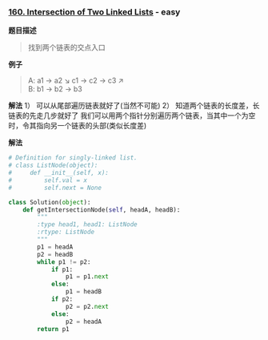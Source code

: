  ### [160. Intersection of Two Linked Lists](https://leetcode.com/problems/intersection-of-two-linked-lists/description/)  - easy

**题目描述**
> 找到两个链表的交点入口

**例子**
> A:          a1 → a2
                   				↘
                    				 c1 → c2 → c3
                   				↗            
B:     b1 → b2 → b3

**解法**
1） 可以从尾部遍历链表就好了(当然不可能)
2） 知道两个链表的长度差，长链表的先走几步就好了
我们可以用两个指针分别遍历两个链表，当其中一个为空时，令其指向另一个链表的头部(类似长度差)

**解法**
```python
# Definition for singly-linked list.
# class ListNode(object):
#     def __init__(self, x):
#         self.val = x
#         self.next = None

class Solution(object):
    def getIntersectionNode(self, headA, headB):
        """
        :type head1, head1: ListNode
        :rtype: ListNode
        """
        p1 = headA
        p2 = headB
        while p1 != p2:
            if p1:
                p1 = p1.next
            else:
                p1 = headB
            if p2:
                p2 = p2.next
            else:
                p2 = headA
        return p1
```
